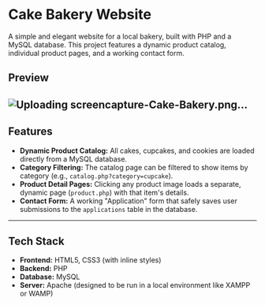 # Cake Bakery Website

A simple and elegant website for a local bakery, built with PHP and a MySQL database. This project features a dynamic product catalog, individual product pages, and a working contact form.

## Preview

![Uploading screencapture-Cake-Bakery.png…]()
---


## Features

* **Dynamic Product Catalog:** All cakes, cupcakes, and cookies are loaded directly from a MySQL database.
* **Category Filtering:** The catalog page can be filtered to show items by category (e.g., `catalog.php?category=cupcake`).
* **Product Detail Pages:** Clicking any product image loads a separate, dynamic page (`product.php`) with that item's details.
* **Contact Form:** A working "Application" form that safely saves user submissions to the `applications` table in the database.

---

## Tech Stack

* **Frontend:** HTML5, CSS3 (with inline styles)
* **Backend:** PHP
* **Database:** MySQL
* **Server:** Apache (designed to be run in a local environment like XAMPP or WAMP)

